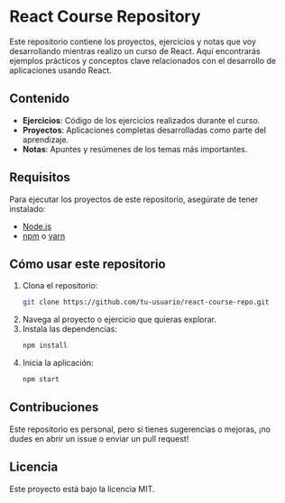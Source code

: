 # React Course Repository

Este repositorio contiene los proyectos, ejercicios y notas que voy desarrollando mientras realizo un curso de React. Aquí encontrarás ejemplos prácticos y conceptos clave relacionados con el desarrollo de aplicaciones usando React.

## Contenido

- **Ejercicios**: Código de los ejercicios realizados durante el curso.
- **Proyectos**: Aplicaciones completas desarrolladas como parte del aprendizaje.
- **Notas**: Apuntes y resúmenes de los temas más importantes.

## Requisitos

Para ejecutar los proyectos de este repositorio, asegúrate de tener instalado:

- [Node.js](https://nodejs.org/)
- [npm](https://www.npmjs.com/) o [yarn](https://yarnpkg.com/)

## Cómo usar este repositorio

1. Clona el repositorio:
    ```bash
    git clone https://github.com/tu-usuario/react-course-repo.git
    ```
2. Navega al proyecto o ejercicio que quieras explorar.
3. Instala las dependencias:
    ```bash
    npm install
    ```
4. Inicia la aplicación:
    ```bash
    npm start
    ```

## Contribuciones

Este repositorio es personal, pero si tienes sugerencias o mejoras, ¡no dudes en abrir un issue o enviar un pull request!

## Licencia

Este proyecto está bajo la licencia MIT.